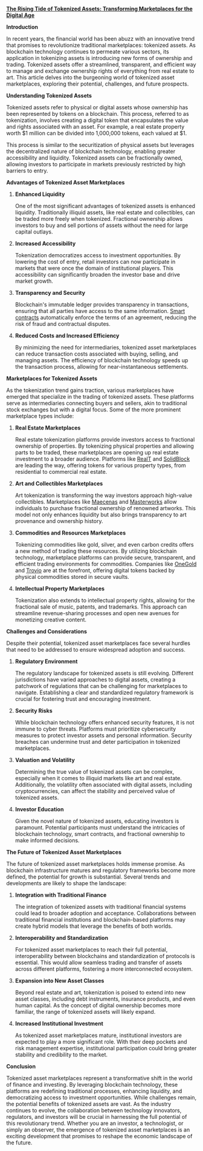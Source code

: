 [**The Rising Tide of Tokenized Assets: Transforming Marketplaces for the Digital Age**](https://www.coindesk.com/learn/tokens-and-tokenomics/what-is-tokenization-guide/)

**Introduction**

In recent years, the financial world has been abuzz with an innovative trend that promises to revolutionize traditional marketplaces: tokenized assets. As blockchain technology continues to permeate various sectors, its application in tokenizing assets is introducing new forms of ownership and trading. Tokenized assets offer a streamlined, transparent, and efficient way to manage and exchange ownership rights of everything from real estate to art. This article delves into the burgeoning world of tokenized asset marketplaces, exploring their potential, challenges, and future prospects.

**Understanding Tokenized Assets**

Tokenized assets refer to physical or digital assets whose ownership has been represented by tokens on a blockchain. This process, referred to as tokenization, involves creating a digital token that encapsulates the value and rights associated with an asset. For example, a real estate property worth $1 million can be divided into 1,000,000 tokens, each valued at $1.

This process is similar to the securitization of physical assets but leverages the decentralized nature of blockchain technology, enabling greater accessibility and liquidity. Tokenized assets can be fractionally owned, allowing investors to participate in markets previously restricted by high barriers to entry.

**Advantages of Tokenized Asset Marketplaces**

1. **Enhanced Liquidity**

   One of the most significant advantages of tokenized assets is enhanced liquidity. Traditionally illiquid assets, like real estate and collectibles, can be traded more freely when tokenized. Fractional ownership allows investors to buy and sell portions of assets without the need for large capital outlays.

2. **Increased Accessibility**

   Tokenization democratizes access to investment opportunities. By lowering the cost of entry, retail investors can now participate in markets that were once the domain of institutional players. This accessibility can significantly broaden the investor base and drive market growth.

3. **Transparency and Security**

   Blockchain's immutable ledger provides transparency in transactions, ensuring that all parties have access to the same information. [Smart contracts](https://ethereum.org/en/developers/docs/smart-contracts/) automatically enforce the terms of an agreement, reducing the risk of fraud and contractual disputes.

4. **Reduced Costs and Increased Efficiency**

   By minimizing the need for intermediaries, tokenized asset marketplaces can reduce transaction costs associated with buying, selling, and managing assets. The efficiency of blockchain technology speeds up the transaction process, allowing for near-instantaneous settlements.

**Marketplaces for Tokenized Assets**

As the tokenization trend gains traction, various marketplaces have emerged that specialize in the trading of tokenized assets. These platforms serve as intermediaries connecting buyers and sellers, akin to traditional stock exchanges but with a digital focus. Some of the more prominent marketplace types include:

1. **Real Estate Marketplaces**

   Real estate tokenization platforms provide investors access to fractional ownership of properties. By tokenizing physical properties and allowing parts to be traded, these marketplaces are opening up real estate investment to a broader audience. Platforms like [RealT](https://realt.co/) and [SolidBlock](https://solidblock.co/) are leading the way, offering tokens for various property types, from residential to commercial real estate.

2. **Art and Collectibles Marketplaces**

   Art tokenization is transforming the way investors approach high-value collectibles. Marketplaces like [Maecenas](https://www.maecenas.co/) and [Masterworks](https://www.masterworks.io/) allow individuals to purchase fractional ownership of renowned artworks. This model not only enhances liquidity but also brings transparency to art provenance and ownership history.

3. **Commodities and Resources Marketplaces**

   Tokenizing commodities like gold, silver, and even carbon credits offers a new method of trading these resources. By utilizing blockchain technology, marketplace platforms can provide secure, transparent, and efficient trading environments for commodities. Companies like [OneGold](https://www.onegold.com/) and [Trovio](https://trovio.io/) are at the forefront, offering digital tokens backed by physical commodities stored in secure vaults.

4. **Intellectual Property Marketplaces**

   Tokenization also extends to intellectual property rights, allowing for the fractional sale of music, patents, and trademarks. This approach can streamline revenue-sharing processes and open new avenues for monetizing creative content.

**Challenges and Considerations**

Despite their potential, tokenized asset marketplaces face several hurdles that need to be addressed to ensure widespread adoption and success.

1. **Regulatory Environment**

   The regulatory landscape for tokenized assets is still evolving. Different jurisdictions have varied approaches to digital assets, creating a patchwork of regulations that can be challenging for marketplaces to navigate. Establishing a clear and standardized regulatory framework is crucial for fostering trust and encouraging investment.

2. **Security Risks**

   While blockchain technology offers enhanced security features, it is not immune to cyber threats. Platforms must prioritize cybersecurity measures to protect investor assets and personal information. Security breaches can undermine trust and deter participation in tokenized marketplaces.

3. **Valuation and Volatility**

   Determining the true value of tokenized assets can be complex, especially when it comes to illiquid markets like art and real estate. Additionally, the volatility often associated with digital assets, including cryptocurrencies, can affect the stability and perceived value of tokenized assets.

4. **Investor Education**

   Given the novel nature of tokenized assets, educating investors is paramount. Potential participants must understand the intricacies of blockchain technology, smart contracts, and fractional ownership to make informed decisions.

**The Future of Tokenized Asset Marketplaces**

The future of tokenized asset marketplaces holds immense promise. As blockchain infrastructure matures and regulatory frameworks become more defined, the potential for growth is substantial. Several trends and developments are likely to shape the landscape:

1. **Integration with Traditional Finance**

   The integration of tokenized assets with traditional financial systems could lead to broader adoption and acceptance. Collaborations between traditional financial institutions and blockchain-based platforms may create hybrid models that leverage the benefits of both worlds.

2. **Interoperability and Standardization**

   For tokenized asset marketplaces to reach their full potential, interoperability between blockchains and standardization of protocols is essential. This would allow seamless trading and transfer of assets across different platforms, fostering a more interconnected ecosystem.

3. **Expansion into New Asset Classes**

   Beyond real estate and art, tokenization is poised to extend into new asset classes, including debt instruments, insurance products, and even human capital. As the concept of digital ownership becomes more familiar, the range of tokenized assets will likely expand.

4. **Increased Institutional Investment**

   As tokenized asset marketplaces mature, institutional investors are expected to play a more significant role. With their deep pockets and risk management expertise, institutional participation could bring greater stability and credibility to the market.

**Conclusion**

Tokenized asset marketplaces represent a transformative shift in the world of finance and investing. By leveraging blockchain technology, these platforms are redefining traditional processes, enhancing liquidity, and democratizing access to investment opportunities. While challenges remain, the potential benefits of tokenized assets are vast. As the industry continues to evolve, the collaboration between technology innovators, regulators, and investors will be crucial in harnessing the full potential of this revolutionary trend. Whether you are an investor, a technologist, or simply an observer, the emergence of tokenized asset marketplaces is an exciting development that promises to reshape the economic landscape of the future.